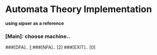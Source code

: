 # Automata Theory Implementation
**using sipser as a reference**

### [Main]: choose machine..
###[DFA].. 	  [1](Automata/DFA)
###[NFA].. 	  [2]
###[EXIT].. 	[0]


